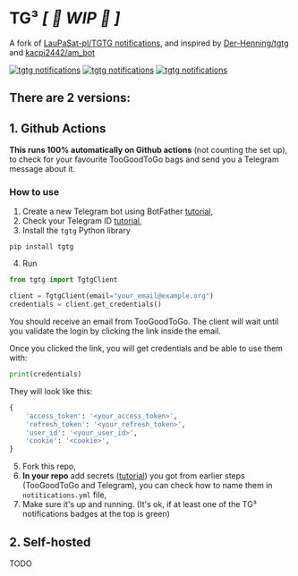 # TG³ _[ 🚧 WIP 🚧 ]_
A fork of [LauPaSat-pl/TGTG notifications](https://github.com/LauPaSat-pl/TGTG_notifications), and inspired by [Der-Henning/tgtg](https://github.com/Der-Henning/tgtg) and [kacpi2442/am_bot](https://github.com/kacpi2442/am_bot/tree/main)

[![tgtg notifications](https://github.com/LucasPlacentino/TG3/actions/workflows/notitications.yml/badge.svg)](https://github.com/LucasPlacentino/TG3/actions/workflows/notitications.yml)
[![tgtg notifications](https://github.com/LucasPlacentino/TG3/actions/workflows/notitications2.yml/badge.svg)](https://github.com/LucasPlacentino/TG3/actions/workflows/notitications2.yml)
[![tgtg notifications](https://github.com/LucasPlacentino/TG3/actions/workflows/notitications3.yml/badge.svg)](https://github.com/LucasPlacentino/TG3/actions/workflows/notitications3.yml)

## There are 2 versions: 

## 1. Github Actions
**This runs 100% automatically on Github actions** (not counting the set up), to check for your favourite TooGoodToGo bags and send you a Telegram message about it.

### How to use
1. Create a new Telegram bot using BotFather [tutorial](https://core.telegram.org/bots#how-do-i-create-a-bot),  
2. Check your Telegram ID [tutorial](https://www.alphr.com/telegram-find-user-id/),  
3. Install the `tgtg` Python library  
```
pip install tgtg
```
4. Run  
```python
from tgtg import TgtgClient

client = TgtgClient(email="your_email@example.org")
credentials = client.get_credentials()
```
You should receive an email from TooGoodToGo. The client will wait until you validate the login by clicking the link inside the email.  

Once you clicked the link, you will get credentials and be able to use them with:  
```python
print(credentials)
```

They will look like this:  
```python
{
    'access_token': '<your_access_token>',
    'refresh_token': '<your_refresh_token>',
    'user_id': '<your_user_id>',
    'cookie': '<cookie>',
}
```
5. Fork this repo,  
6. **In your repo** add secrets ([tutorial](https://docs.github.com/en/actions/security-guides/using-secrets-in-github-actions#creating-secrets-for-a-repository)) you got from earlier steps (TooGoodToGo and Telegram), you can check how to name them in `notitications.yml` file,  
7. Make sure it's up and running. (It's ok, if at least one of the TG³ notifications badges at the top is green)  

## 2. Self-hosted

TODO  
